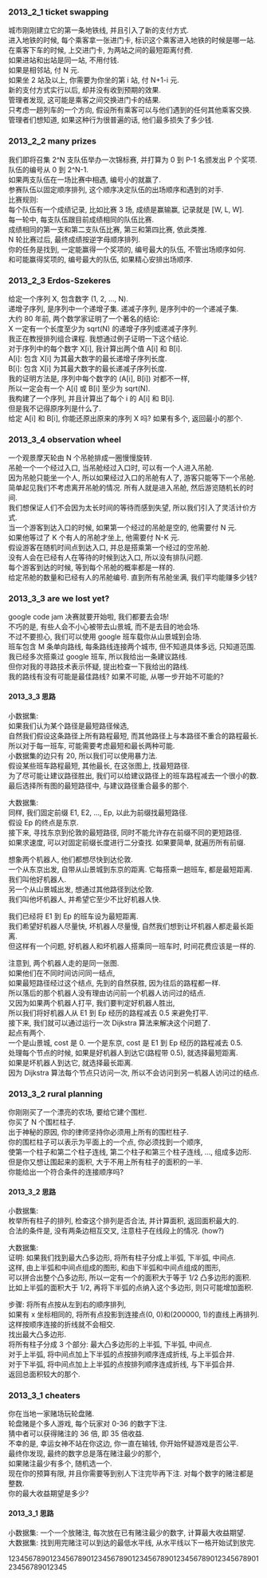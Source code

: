 ### 2013_2_1 ticket swapping  
城市刚刚建立它的第一条地铁线, 并且引入了新的支付方式.  
进入地铁的时候, 每个乘客拿一张进门卡, 标识这个乘客进入地铁的时候是哪一站.  
在乘客下车的时候, 上交进门卡, 为两站之间的最短距离付费.  
如果进站和出站是同一站, 不用付钱.  
如果是相邻站, 付 N 元.  
如果坐 2 站及以上, 你需要为你坐的第 i 站, 付 N+1-i 元.  
新的支付方式实行以后, 却并没有收到预期的效果.  
管理者发现, 这可能是乘客之间交换进门卡的结果.  
只考虑一趟列车的一个方向, 假设所有乘客可以与他们遇到的任何其他乘客交换.  
管理者们想知道, 如果这种行为很普遍的话, 他们最多损失了多少钱.  


### 2013_2_2 many prizes  
我们即将召集 2^N 支队伍举办一次锦标赛, 并打算为 0 到 P-1 名颁发出 P 个奖项.  
队伍的编号从 0 到 2^N-1.  
如果两支队伍在一场比赛中相遇, 编号小的就赢了.  
参赛队伍以固定顺序排列, 这个顺序决定队伍的出场顺序和遇到的对手.  
比赛规则:  
每个队伍有一个成绩记录, 比如比赛 3 场, 成绩是赢输赢, 记录就是 [W, L, W].  
每一轮中, 每支队伍跟目前成绩相同的队伍比赛.  
成绩相同的第一支和第二支队伍比赛, 第三和第四比赛, 依此类推.  
N 轮比赛过后, 最终成绩按逆字母顺序排列.  
你的任务是找到, 一定能赢得一个奖项的, 编号最大的队伍, 不管出场顺序如何.  
和可能赢得奖项的, 编号最大的队伍, 如果精心安排出场顺序.  


### 2013_2_3 Erdos-Szekeres  
给定一个序列 X, 包含数字 (1, 2, ..., N).  
递增子序列, 是序列中一个递增子集. 递减子序列, 是序列中的一个递减子集.  
大约 80 年前, 两个数学家证明了一个著名的结论:  
X 一定有一个长度至少为 sqrt(N) 的递增子序列或递减子序列.  
我正在教授排列组合课程. 我想通过例子证明一下这个结论.  
对于序列中的每个数字 X[i], 我计算出两个值 A[i] 和 B[i].  
A[i]: 包含 X[i] 为其最大数字的最长递增子序列长度.  
B[i]: 包含 X[i] 为其最大数字的最长递减子序列长度.  
我的证明方法是, 序列中每个数字的 (A[i], B[i]) 对都不一样,  
所以一定会有一个 A[i] 或 B[i] 至少为 sqrt(N).  
我构建了一个序列, 并且计算出了每个 i 的 A[i] 和 B[i].  
但是我不记得原序列是什么了.  
给定 A[i] 和 B[i], 你能还原出原来的序列 X 吗? 如果有多个, 返回最小的那个.  


### 2013_3_4 observation wheel  
一个观景摩天轮由 N 个吊舱排成一圈慢慢旋转.  
吊舱一个一个经过入口, 当吊舱经过入口时, 可以有一个人进入吊舱.  
因为吊舱只能坐一个人, 所以如果经过入口的吊舱有人了, 游客只能等下一个吊舱.  
简单起见我们不考虑离开吊舱的情况. 所有人就是进入吊舱, 然后游览随机长的时间.  
我们想保证人们不会因为太长时间的等待而感到失望, 所以我们引入了灵活计价方式.  
当一个游客到达入口的时候, 如果第一个经过的吊舱是空的, 他需要付 N 元.  
如果他等过了 K 个有人的吊舱才坐上, 他需要付 N-K 元.  
假设游客在随机时间点到达入口, 并总是搭乘第一个经过的空吊舱.  
没有人会在已经有人在等待的时候到达入口, 所以没有排队问题.  
每个游客到达的时候, 等到每个吊舱的概率都是一样的.  
给定吊舱的数量和已经有人的吊舱编号. 直到所有吊舱坐满, 我们平均能赚多少钱?  


### 2013_3_3 are we lost yet?  
google code jam 决赛就要开始啦, 我们都要去会场!  
不巧的是, 有些人会不小心被带去山景城, 而不是去目的地会场.  
不过不要担心, 我们可以使用 google 班车载你从山景城到会场.  
班车包含 M 条单向路线, 每条路线连接两个城市, 但不知道具体多远, 只知道范围.  
我已经多次搭乘过 google 班车, 所以我给出一条建议路线.  
但你对我的寻路技术表示怀疑, 提出检查一下我给出的路线.  
我的路线有没有可能是最佳路线? 如果不可能, 从哪一步开始不可能的?  

#### 2013_3_3 思路  
小数据集:  
如果我们认为某个路径是最短路径候选,  
自然我们假设这条路径上所有路程最短, 而其他路径上与本路径不重合的路程最长.  
所以对于每一班车, 可能需要考虑最短和最长两种可能.  
小数据集的边只有 20, 所以我们可以使用暴力法.  
假设某些班车路程最短, 其他最长, 在这张图上, 找最短路径.  
为了尽可能让建议路径胜出, 我们可以给建议路径上的班车路程减去一个很小的数.  
最后选择所有图的最短路径中, 与建议路径重合最多的那个.  

大数据集:  
同样, 我们固定前缀 E1, E2, ..., Ep, 以此为前缀找最短路径.  
假设 Ep 的终点是东京.  
接下来, 寻找东京到伦敦的最短路径, 同时不能允许存在前缀不同的更短路径.  
如果求速度, 可以对固定前缀长度进行二分查找. 如果要简单, 就遍历所有前缀.  

想象两个机器人, 他们都想尽快到达伦敦.  
一个从东京出发, 自带从山景城到东京的距离. 它每搭乘一趟班车, 都是最短距离.  
我们叫他好机器人.  
另一个从山景城出发, 想通过其他路径到达伦敦.  
我们叫他坏机器人, 并希望它至少不比好机器人快.  

我们已经将 E1 到 Ep 的班车设为最短距离.  
我们希望好机器人尽量快, 坏机器人尽量慢, 自然我们想到让坏机器人都走最长距离.  
但这样有一个问题, 好机器人和坏机器人搭乘同一班车时, 时间花费应该是一样的.  

注意到, 两个机器人走的是同一张图.  
如果他们在不同时间访问同一结点,  
如果最短路径经过这个结点, 先到的自然获胜, 因为往后的路程都一样.  
所以落后的那个机器人没有理由访问前一个机器人访问过的结点.  
又因为如果两个机器人打平, 我们要判定好机器人胜出,  
所以我们将好机器人从 E1 到 Ep 经历的路程减去 0.5 来避免打平.  
接下来, 我们就可以通过运行一次 Dijkstra 算法来解决这个问题了.  
起点有两个.  
一个是山景城, cost 是 0. 一个是东京, cost 是 E1 到 Ep 经历的路程减去 0.5.  
处理每个节点的时候, 如果是好机器人到达它(路程带 0.5), 就选择最短距离.  
如果是坏机器人到达它, 就选择最长距离.  
因为 Dijkstra 算法每个节点只访问一次, 所以不会访问到另一机器人访问过的结点.  


### 2013_3_2 rural planning  
你刚刚买了一个漂亮的农场, 要给它建个围栏.  
你买了 N 个围栏柱子.  
出于神秘的原因, 你的律师坚持你必须用上所有的围栏柱子.  
你的围栏柱子可以表示为平面上的一个点, 你必须找到一个顺序,  
使第一个柱子和第二个柱子连线, 第二个柱子和第三个柱子连线, ..., 组成多边形.  
但是你又想让围起来的面积, 大于不用上所有柱子的面积的一半.  
你能给出一个符合条件的连接顺序吗?  

#### 2013_3_2 思路  
小数据集:  
枚举所有柱子的排列, 检查这个排列是否合法, 并计算面积, 返回面积最大的.  
合法的条件是, 没有两条边相互交叉, 注意柱子在线段上的情况. (how?)  

大数据集:  
证明: 如果我们找到最大凸多边形, 将所有柱子分成上半弧, 下半弧, 中间点.  
这样, 由上半弧和中间点组成的图形, 和由下半弧和中间点组成的图形,  
可以拼合出整个凸多边形, 所以一定有一个的面积大于等于 1/2 凸多边形的面积.  
比如上半弧的面积大于 1/2, 再将下半弧的点纳入这个多边形, 则只可能增加面积.  

步骤: 将所有点按从左到右的顺序排列,  
如果有 x 坐标相同的, 将所有点投影到连接点(0, 0)和(200000, 1)的直线上再排列.  
这样按顺序连接的折线就不会相交.  
找出最大凸多边形.  
将所有柱子分成 3 个部分: 最大凸多边形的上半弧, 下半弧, 中间点.  
对于上半弧, 将中间点加上下半弧的点按排列顺序连成折线, 与上半弧合并.  
对于下半弧, 将中间点加上上半弧的点按排列顺序连成折线, 与下半弧合并.  
返回总面积较大的那个.  


### 2013_3_1 cheaters  
你在当地一家赌场玩轮盘赌.  
轮盘赌是个多人游戏, 每个玩家对 0-36 的数字下注.  
猜中者可以获得赌注的 36 倍, 即 35 倍收益.  
不幸的是, 幸运女神不站在你这边, 你一直在输钱, 你开始怀疑游戏是否公平.  
最终你发现, 最终的数字总是落在赌注最少的那个,  
如果赌注最少有多个, 随机选一个.  
现在你的预算有限, 并且你需要等到别人下注完毕再下注. 对每个数字的赌注都是整数.  
你的最大收益期望是多少?  

#### 2013_3_1 思路  
小数据集: 一个一个放赌注, 每次放在已有赌注最少的数字, 计算最大收益期望.  
大数据集: 找到用完赌注可以到达的最低水平线, 从水平线以下一格开始试到放完.  

123456789012345678901234567890123456789012345678901234567890123456789012345